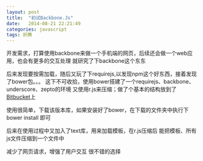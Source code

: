 ```yaml
---
layout: post
title:  "初试Backbone.Js"
date:   2014-08-21 22:21:49
categories: javascript
tags: 折腾
---
```



开发需求，打算使用backbone来做一个手机端的网页，后续还会做一个web应用，也会有更多的交互处理
就研究了下backbone这个东东

后来发现要按需加载，随后又玩了下requirejs,以发现npm这个好东西，接着发现了bower包。。。
这下不可收拾，使用bower搭建了一个requirejs、backbone、underscore、zepto的环境
又使用r.js来压缩；做了个基本的结构放到了 [Bitbucket]上

使用很简单，下载该版本库，如果安装好了bower，在下载的文件夹中执行下 bower install 即可

后来在使用过程中又加入了text库，用来加载模板，在r.js压缩后 能把模板、所有js文件压缩到一个文件中

减少了网页请求，增强了用户交互 很不错的选择



[Bitbucket]: https://bitbucket.org/hipeace86/bonesite
